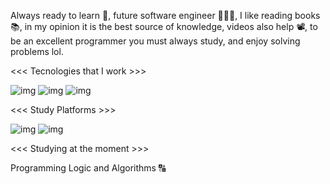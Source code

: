 Always ready to learn 📖, future software engineer 👨🏿‍💻, I like reading books 📚, in my opinion it is the best source of knowledge, videos also help 📽️, to be an excellent programmer you must always study, and enjoy solving problems lol.

<<< Tecnologies that I work >>>

![img](https://img.shields.io/badge/HTML5-E34F26?style=for-the-badge&logo=html5&logoColor=white)    ![img](https://img.shields.io/badge/CSS3-1572B6?style=for-the-badge&logo=css3&logoColor=white)   ![img](https://img.shields.io/badge/GIT-E44C30?style=for-the-badge&logo=git&logoColor=white)


<<< Study Platforms >>>

![img](https://img.shields.io/badge/Udemy-EC5252?style=for-the-badge&logo=Udemy&logoColor=white)
![img](https://img.shields.io/badge/Codecademy-FFF0E5?style=for-the-badge&logo=codecademy&logoColor=303347)


<<< Studying at the moment >>>

Programming Logic and Algorithms 🔠




